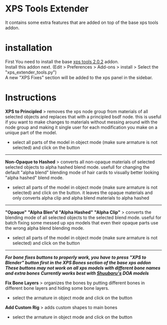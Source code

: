 # XPS Tools Extender
It contains some extra features that are added on top of the base xps tools addon.  

# installation
First You need to install the base [xps tools 2.0.2](https://github.com/johnzero7/XNALaraMesh/releases/tag/v2.0.2) addon.  
Install this addon next. (Edit > Preferences > Add-ons > install > Select the "xps_extender_tools.py")  
A new "XPS Fixes" section will be added to the xps panel in the sidebar.

# Instructions
**XPS to Principled** > removes the xps node group from materials of all selected objects and replaces that with a principled bsdf node. this is useful if you want to make changes to materials without messing around with the node group and making it single user for each modification you make on a unique part of the model.  
- select all parts of the model in object mode (make sure armature is not selected) and click on the button  
___
**Non-Opaque to Hashed** > converts all non-opaque materials of selected selected objects to alpha hashed blend mode. usefull for changing the default "alpha blend" blending mode of hair cards to visually better looking "alpha hashed" blend mode.  
- select all parts of the model in object mode (make sure armature is not selected) and click on the button. it leaves the opaque materials and only converts alpha clip and alpha blend materials to alpha hashed
___
**"Opaque"** **"Alpha Blen"d** **"Alpha Hashed"** **"Alpha Clip"** > converts the blending mode of all selected objects to the selected blend mode. useful for batch fixing some messed up xps models that even their opaque parts use the wrong alpha blend blending mode.   
- select all parts of the model in object mode (make sure armature is not selected) and click on the button    
___
**_For bone fixes buttons to properly work, you have to press "XPS to Blender" button first in the XPS Bones section of the base xps addon_**  
**_These buttons may not work on all xps models with different bone names and extra bones_**
**_Currently works best with [Shuubaru's](https://www.deviantart.com/shuubaru/gallery/all) DOA models_**   

**Fix Bone Layers** > organizes the bones by putting different bones in different bone layers and hiding some bone layers.   
- select the armature in object mode and click on the button

**Add Custom Rig** > adds custom shapes to main bones
- select the armature in object mode and click on the button
